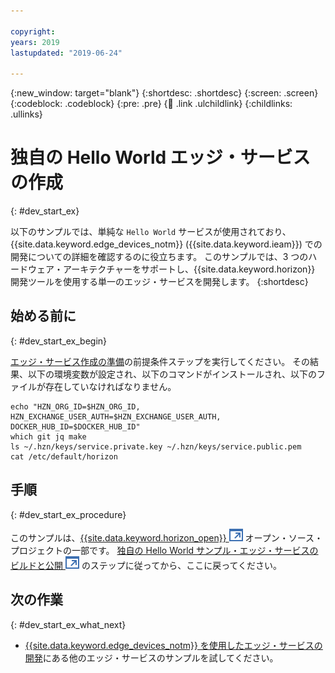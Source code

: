 ```yaml
---

copyright:
years: 2019
lastupdated: "2019-06-24"  

---
```


{:new_window: target="blank"}
{:shortdesc: .shortdesc}
{:screen: .screen}
{:codeblock: .codeblock}
{:pre: .pre}
{:child: .link .ulchildlink}
{:childlinks: .ullinks}

# 独自の Hello World エッジ・サービスの作成
{: #dev_start_ex}

以下のサンプルでは、単純な `Hello World` サービスが使用されており、{{site.data.keyword.edge_devices_notm}} ({{site.data.keyword.ieam}}) での開発についての詳細を確認するのに役立ちます。 このサンプルでは、3 つのハードウェア・アーキテクチャーをサポートし、{{site.data.keyword.horizon}} 開発ツールを使用する単一のエッジ・サービスを開発します。
{:shortdesc}

## 始める前に
{: #dev_start_ex_begin}

[エッジ・サービス作成の準備](service_containers.md)の前提条件ステップを実行してください。 その結果、以下の環境変数が設定され、以下のコマンドがインストールされ、以下のファイルが存在していなければなりません。
```
echo "HZN_ORG_ID=$HZN_ORG_ID, HZN_EXCHANGE_USER_AUTH=$HZN_EXCHANGE_USER_AUTH, DOCKER_HUB_ID=$DOCKER_HUB_ID"
which git jq make
ls ~/.hzn/keys/service.private.key ~/.hzn/keys/service.public.pem
cat /etc/default/horizon
```

## 手順
{: #dev_start_ex_procedure}

このサンプルは、[{{site.data.keyword.horizon_open}} ![新しいタブで開く](../../images/icons/launch-glyph.svg "新しいタブで開く")](https://github.com/open-horizon/) オープン・ソース・プロジェクトの一部です。 [独自の Hello World サンプル・エッジ・サービスのビルドと公開 ![新しいタブで開く](../../images/icons/launch-glyph.svg " 新しいタブで開く")](https://github.com/open-horizon/examples/blob/master/edge/services/helloworld/CreateService.md#build-publish-your-hw) のステップに従ってから、ここに戻ってください。

## 次の作業
{: #dev_start_ex_what_next}

* [{{site.data.keyword.edge_devices_notm}} を使用したエッジ・サービスの開発](developing.md)にある他のエッジ・サービスのサンプルを試してください。

